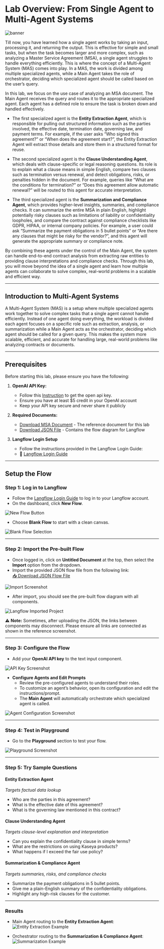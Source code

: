 # Lab Overview: From Single Agent to Multi-Agent Systems

![banner](./images/banner.png)

Till now, you have learned how a single agent works by taking an input, processing it, and returning the output. This is effective for simple and small tasks, but when the task becomes larger and more complex, such as analyzing a Master Service Agreement (MSA), a single agent struggles to handle everything efficiently. This is where the concept of a Multi-Agent System (MAS) comes into play. In a MAS, the work is divided among multiple specialized agents, while a Main Agent takes the role of orchestrator, deciding which specialized agent should be called based on the user’s query.

In this lab, we focus on the use case of analyzing an MSA document. The Main Agent receives the query and routes it to the appropriate specialized agent. Each agent has a defined role to ensure the task is broken down and handled effectively.

- The first specialized agent is the **Entity Extraction Agent**, which is responsible for pulling out structured information such as the parties involved, the effective date, termination date, governing law, and payment terms. For example, if the user asks “Who signed this agreement?” or “When does the agreement start?”, the Entity Extraction Agent will extract those details and store them in a structured format for reuse.

- The second specialized agent is the **Clause Understanding Agent**, which deals with clause-specific or legal reasoning questions. Its role is to explain what a clause means in simple English, compare two clauses such as termination versus renewal, and detect obligations, risks, or penalties hidden in the document. For example, queries like “What are the conditions for termination?” or “Does this agreement allow automatic renewal?” will be routed to this agent for accurate interpretation.

- The third specialized agent is the **Summarization and Compliance Agent**, which provides higher-level insights, summaries, and compliance checks. It can summarize the entire MSA in plain English, highlight potentially risky clauses such as limitations of liability or confidentiality loopholes, and compare the contract against compliance checklists like GDPR, HIPAA, or internal company policies. For example, a user could ask “Summarize the payment obligations in 5 bullet points” or “Are there any clauses that might be risky for the vendor?”, and this agent will generate the appropriate summary or compliance note.

By combining these agents under the control of the Main Agent, the system can handle end-to-end contract analysis from extracting raw entities to providing clause interpretations and compliance checks. Through this lab, you will move beyond the idea of a single agent and learn how multiple agents can collaborate to solve complex, real-world problems in a scalable and efficient way.

---

## Introduction to Multi-Agent Systems

A Multi-Agent System (MAS) is a setup where multiple specialized agents work together to solve complex tasks that a single agent cannot handle efficiently. Instead of one agent doing everything, the workload is divided each agent focuses on a specific role such as extraction, analysis, or summarization while a Main Agent acts as the orchestrator, deciding which agent should be called for a given query. This makes the system more scalable, efficient, and accurate for handling large, real-world problems like analyzing contracts or documents.

---

## Prerequisites

Before starting this lab, please ensure you have the following:

1. **OpenAI API Key:**
   - Follow this [Instruction](https://medium.com/@lorenzozar/how-to-get-your-own-openai-api-key-f4d44e60c327) to get the open api key.
   - Ensure you have at least $5 credit in your OpenAI account
   - Keep your API key secure and never share it publicly
     <br>
2. **Required Documents:**

   - [Download MSA Document](https://drive.google.com/file/d/1ZgnpgX6CeMpqLQCzPOqOOaqMETAavm5D/view?usp=sharing) - The reference document for this lab
   - [ Download JSON File](https://drive.google.com/file/d/1tWZIQN1wPSZCxzkdZqskXYrCzFJ_ePoU/view?usp=sharing) - Contains the flow diagram for Langflow
     <br>

3. **Langflow Login Setup**
   - Follow the instructions provided in the Langflow Login Guide:
   - 📘 [Langflow Login Guide](<../../Lab-0(Pre-requisites)/Langflow-Login-Guide/Readme.md>)

---

## Setup the Flow

### Step 1: Log in to Langflow
- Follow the [Langflow Login Guide](<../../Lab-0(Pre-requisites)/Langflow-Login-Guide/Readme.md>) to log in to your Langflow account.
- On the dashboard, click **New Flow**.

![New Flow Button](./images/img-1.png)

- Choose **Blank Flow** to start with a clean canvas.

![Blank Flow Selection](./images/img-2.png)

---

### Step 2: Import the Pre-built Flow
- Once logged in, click on **Untitled Document** at the top, then select the **Import** option from the dropdown.  
- Import the provided JSON flow file from the following link:  
  [📥 Download JSON Flow File](https://drive.google.com/file/d/1tWZIQN1wPSZCxzkdZqskXYrCzFJ_ePoU/view?usp=sharing)

![Import Screenshot](<./images/Screenshot (1520).png>)

- After import, you should see the pre-built flow diagram with all components.

![Langflow Imported Project](./images/img-20.png)

⚠️ **Note:** Sometimes, after uploading the JSON, the links between components may disconnect. Please ensure all links are connected as shown in the reference screenshot.

---

### Step 3: Configure the Flow
- Add your **OpenAI API key** to the text input component.

![API Key Screenshot](./images/img-6.png)

- **Configure Agents and Edit Prompts**  
  - Review the pre-configured agents to understand their roles.  
  - To customize an agent’s behavior, open its configuration and edit the instructions/prompt.  
  - The **Main Agent** will automatically orchestrate which specialized agent is called.

![Agent Configuration Screenshot](./images/img-17.png)

---

### Step 4: Test in Playground
- Go to the **Playground** section to test your flow.

![Playground Screenshot](./images/img-19.png)

---

### Step 5: Try Sample Questions

#### Entity Extraction Agent
_Targets factual data lookup_
- Who are the parties in this agreement?  
- What is the effective date of this agreement?  
- What is the governing law mentioned in this contract?  

#### Clause Understanding Agent
_Targets clause-level explanation and interpretation_
- Can you explain the confidentiality clause in simple terms?  
- What are the restrictions on using Kaseya products?  
- What happens if I exceed the fair use policy?  

#### Summarization & Compliance Agent
_Targets summaries, risks, and compliance checks_
- Summarize the payment obligations in 5 bullet points.  
- Give me a plain-English summary of the confidentiality obligations.  
- Highlight any high-risk clauses for the customer.  

---

### Results
- Main Agent routing to the **Entity Extraction Agent**:  
  ![Entity Extraction Example](./images/img-10.png)  

- Orchestrator routing to the **Summarization & Compliance Agent**:  
  ![Summarization Example](./images/img-11.png)  
